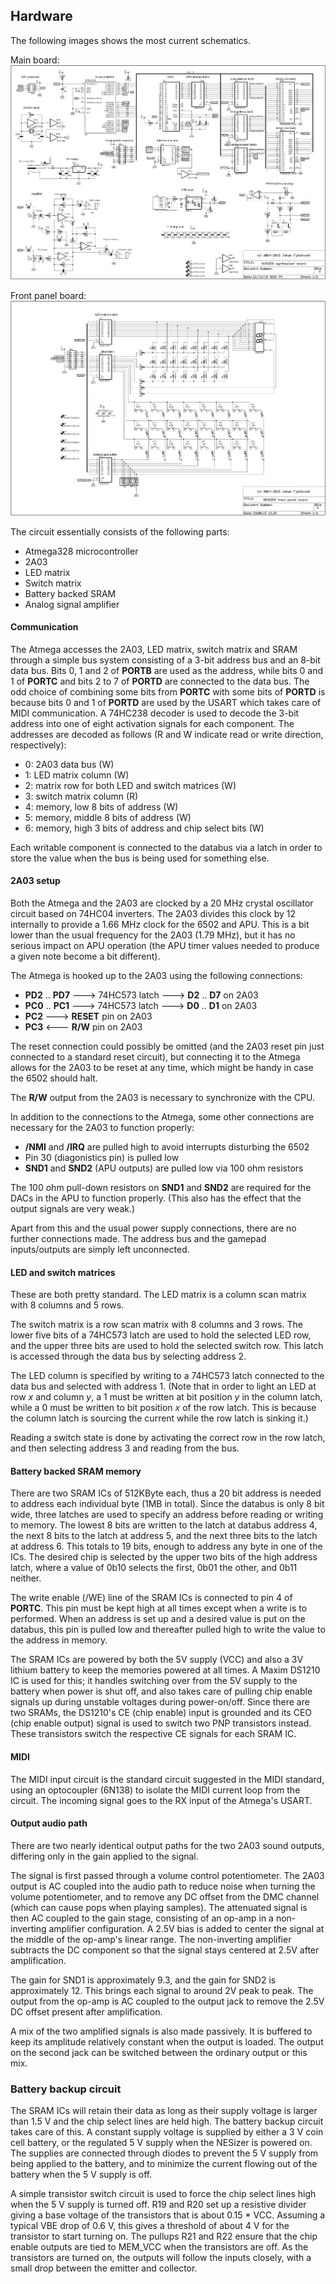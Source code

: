 ## Hardware

The following images shows the most current schematics.

Main board:
![alt text](https://raw.githubusercontent.com/Jaffe-/NESizer2/master/hardware/mainboard.png "Main board")

Front panel board:
![alt text](https://raw.githubusercontent.com/Jaffe-/NESizer2/master/hardware/panelboard.png "Panel board")

The circuit essentially consists of the following parts:

- Atmega328 microcontroller
- 2A03
- LED matrix
- Switch matrix
- Battery backed SRAM
- Analog signal amplifier


#### Communication

The Atmega accesses the 2A03, LED matrix, switch matrix and SRAM through a simple bus system consisting of a 3-bit address bus and an 8-bit data bus. Bits 0, 1 and 2 of **PORTB** are used as the address, while bits 0 and 1 of **PORTC** and bits 2 to 7 of **PORTD** are connected to the data bus. The odd choice of combining some bits from **PORTC** with some bits of **PORTD** is because bits 0 and 1 of **PORTD** are used by the USART which takes care of MIDI communication. A 74HC238 decoder is used to decode the 3-bit address into one of eight activation signals for each component. The addresses are decoded as follows (R and W indicate read or write direction, respectively):

- 0: 2A03 data bus (W) 
- 1: LED matrix column (W)
- 2: matrix row for both LED and switch matrices (W)
- 3: switch matrix column (R)
- 4: memory, low 8 bits of address (W)
- 5: memory, middle 8 bits of address (W)
- 6: memory, high 3 bits of address and chip select bits (W)

Each writable component is connected to the databus via a latch in order to store the value when the bus is being used for something else.


#### 2A03 setup

Both the Atmega and the 2A03 are clocked by a 20 MHz crystal oscillator circuit based on 74HC04 inverters. The 2A03 divides this clock by 12 internally to provide a 1.66 MHz clock for the 6502 and APU. This is a bit lower than the usual frequency for the 2A03 (1.79 MHz), but it has no serious impact on APU operation (the APU timer values needed to produce a given note become a bit different).

The Atmega is hooked up to the 2A03 using the following connections:

- **PD2** .. **PD7**  --->  74HC573 latch ---> **D2** .. **D7** on 2A03 
- **PC0** .. **PC1**  --->  74HC573 latch ---> **D0** .. **D1** on 2A03
- **PC2**  --->  **RESET** pin on 2A03
- **PC3**  <---  **R/W** pin on 2A03

The reset connection could possibly be omitted (and the 2A03 reset pin just connected to a standard reset circuit), but connecting it to the Atmega allows for the 2A03 to be reset at any time, which might be handy in case the 6502 should halt.

The **R/W** output from the 2A03 is necessary to synchronize with the CPU.

In addition to the connections to the Atmega, some other connections are necessary for the 2A03 to function properly:

- **/NMI** and **/IRQ** are pulled high to avoid interrupts disturbing the 6502
- Pin 30 (diagonistics pin) is pulled low
- **SND1** and **SND2** (APU outputs) are pulled low via 100 ohm resistors

The 100 ohm pull-down resistors on **SND1** and **SND2** are required for the DACs in the APU to function properly. (This also has the effect that the output signals are very weak.)

Apart from this and the usual power supply connections, there are no further connections made. The address bus and the gamepad inputs/outputs are simply left unconnected. 


#### LED and switch matrices

These are both pretty standard. The LED matrix is a column scan matrix with 8 columns and 5 rows. 

The switch matrix is a row scan matrix with 8 columns and 3 rows. The lower five bits of a 74HC573 latch are used to hold the selected LED row, and the upper three bits are used to hold the selected switch row. This latch is accessed through the data bus by selecting address 2. 

The LED column is specified by writing to a 74HC573 latch connected to the data bus and selected with address 1. (Note that in order to light an LED at row *x* and column *y*, a 1 must be written at bit position *y* in the column latch, while a 0 must be written to bit position *x* of the row latch. This is because the column latch is sourcing the current while the row latch is sinking it.) 

Reading a switch state is done by activating the correct row in the row latch, and then selecting address 3 and reading from the bus. 


#### Battery backed SRAM memory

There are two SRAM ICs of 512KByte each, thus a 20 bit address is needed to address each individual byte (1MB in total). Since the databus is only 8 bit wide, three latches are used to specify an address before reading or writing to memory. The lowest 8 bits are written to the latch at databus address 4, the next 8 bits to the latch at address 5, and the next three bits to the latch at address 6. This totals to 19 bits, enough to address any byte in one of the ICs. The desired chip is selected by the upper two bits of the high address latch, where a value of 0b10 selects the first, 0b01 the other, and 0b11 neither. 

The write enable (/WE) line of the SRAM ICs is connected to pin 4 of **PORTC**. This pin must be kept high at all times except when a write is to performed. When an address is set up and a desired value is put on the databus, this pin is pulled low and thereafter pulled high to write the value to the address in memory. 

The SRAM ICs are powered by both the 5V supply (VCC) and also a 3V lithium battery to keep the memories powered at all times. A Maxim DS1210 IC is used for this; it handles switching over from the 5V supply to the battery when power is shut off, and also takes care of pulling chip enable signals up during unstable voltages during power-on/off. Since there are two SRAMs, the DS1210's CE (chip enable) input is grounded and its CEO (chip enable output) signal is used to switch two PNP transistors instead. These transistors switch the respective CE signals for each SRAM IC. 


#### MIDI

The MIDI input circuit is the standard circuit suggested in the MIDI standard, using an optocoupler (6N138) to isolate the MIDI current loop from the circuit. The incoming signal goes to the RX input of the Atmega's USART.


#### Output audio path

There are two nearly identical output paths for the two 2A03 sound outputs, differing only in the gain applied to the signal.
 
The signal is first passed through a volume control potentiometer. The 2A03 output is AC coupled into the audio path to reduce noise when turning the volume potentiometer, and to remove any DC offset from the DMC channel (which can cause pops when playing samples). The attenuated signal is then AC coupled to the gain stage, consisting of an op-amp in a non-inverting amplifier configuration. A 2.5V bias is added to center the signal at the middle of the op-amp's linear range. The non-inverting amplifier subtracts the DC component so that the signal stays centered at 2.5V after amplification.

The gain for SND1 is approximately 9.3, and the gain for SND2 is approximately 12. This brings each signal to around 2V peak to peak. The output from the op-amp is AC coupled to the output jack to remove the 2.5V DC offset present after amplification. 

A mix of the two amplified signals is also made passively. It is buffered to keep its amplitude relatively constant when the output is loaded. The output on the second jack can be switched between the ordinary output or this mix.


### Battery backup circuit

The SRAM ICs will retain their data as long as their supply voltage is larger than 1.5 V and the chip select lines are held high. The battery backup circuit takes care of this. A constant supply voltage is supplied by either a 3 V coin cell battery, or the regulated 5 V supply when the NESizer is powered on. The supplies are connected through diodes to prevent the 5 V supply from being applied to the battery, and to minimize the current flowing out of the battery when the 5 V supply is off.

A simple transistor switch circuit is used to force the chip select lines high when the 5 V supply is turned off. R19 and R20 set up a resistive divider giving a base voltage of the transistors that is about 0.15 * VCC. Assuming a typical VBE drop of 0.6 V, this gives a threshold of about 4 V for the transistor to start turning on. The pullups R21 and R22 ensure that the chip enable outputs are tied to MEM_VCC when the transistors are off. As the transistors are turned on, the outputs will follow the inputs closely, with a small drop between the emitter and collector.
